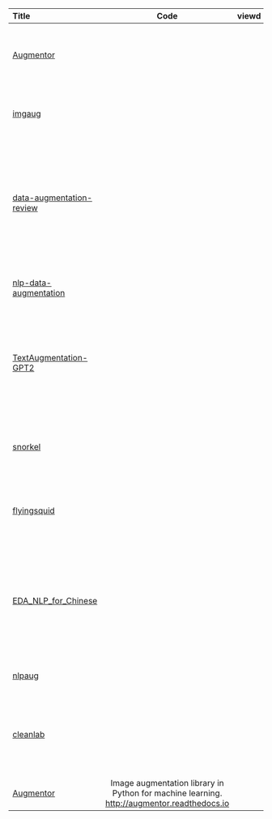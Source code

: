 | Title | Code | viewd | Remark |
| :---- | :----: | :----: | :----|
| [Augmentor](https://github.com/mdbloice/Augmentor)|||Image augmentation library in Python for machine learning. |
|[imgaug](https://github.com/aleju/imgaug)|||Image augmentation for machine learning experiments. |
|[data-augmentation-review](https://github.com/AgaMiko/data-augmentation-review)|||List of useful data augmentation resources. You will find here some not common techniques, libraries, links to github repos, papers and others.|
|[nlp-data-augmentation](https://github.com/quincyliang/nlp-data-augmentation)|||Data Augmentation for NLP. NLP数据增强|
|[TextAugmentation-GPT2](https://github.com/prakhar21/TextAugmentation-GPT2)|||Fine-tuned pre-trained GPT2 for custom topic specific text generation. Such system can be used for Text Augmentation.|
|[snorkel](https://github.com/snorkel-team/snorkel)|||A system for quickly generating training data with weak supervision|
|[flyingsquid](https://github.com/HazyResearch/flyingsquid)|||More interactive weak supervision with FlyingSquid|
|[EDA_NLP_for_Chinese](https://github.com/zhanlaoban/eda_nlp_for_Chinese)|||An implement of the paper of EDA for Chinese corpus.中文语料的EDA数据增强工具。NLP数据增强。论文阅读笔记。|
|[nlpaug](https://github.com/makcedward/nlpaug)|||Data augmentation for NLP|
|[cleanlab](https://github.com/cgnorthcutt/cleanlab)|||Find label errors in datasets, weak supervision, and learning with noisy labels. |
|[Augmentor](https://github.com/mdbloice/Augmentor?from=timeline&isappinstalled=0)|Image augmentation library in Python for machine learning. http://augmentor.readthedocs.io|

